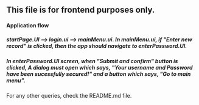 ## This file is for frontend purposes only.

#### Application flow
##### startPage.UI --> login.ui --> mainMenu.ui. In mainMenu.ui, if "Enter new record" is clicked, then the app should navigate to enterPassword.UI.
##### In enterPassword.UI screen, when "Submit and confirm" button is clicked, A dialog must open which says, "Your username and Password have been sucessfully secured!" and a button which says, "Go to main menu".

For any other queries, check the README.md file.
